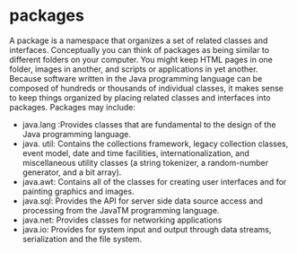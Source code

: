 # packages

A package is a namespace that organizes a set of related classes and interfaces. Conceptually you can think of packages as being similar to different folders on your computer. You might keep HTML pages in one folder, images in another, and scripts or applications in yet another. Because software written in the Java programming language can be composed of hundreds or thousands of individual classes, it makes sense to keep things organized by placing related classes and interfaces into packages.
Packages may include:   
  - java.lang :Provides classes that are fundamental to the design of the Java programming language.
  - java. util: Contains the collections framework, legacy collection classes, event model, date and time facilities, internationalization, and miscellaneous utility classes (a string tokenizer, a random-number generator, and a bit array).
  - java.awt: Contains all of the classes for creating user interfaces and for painting graphics and images.
  - java.sql: Provides the API for server side data source access and processing from the JavaTM programming language.
  - java.net: Provides classes for networking applications
  - java.io: Provides for system input and output through data streams, serialization and the file system.